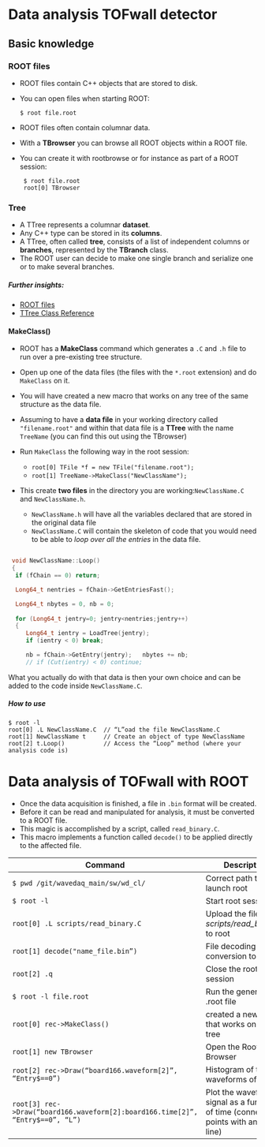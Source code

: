 # Data analysis TOFwall detector

## Basic knowledge

### ROOT files

- ROOT files contain C++ objects that are stored to disk.
- You can open files when starting ROOT:

  ```
  $ root file.root
  ```
  
- ROOT files often contain columnar data.
- With a **TBrowser** you can browse all ROOT objects within a ROOT file.
- You can create it with rootbrowse or for instance as part of a ROOT session:

  ```
   $ root file.root
   root[0] TBrowser
  ```
  
### Tree

- A TTree represents a columnar **dataset**.
- Any C++ type can be stored in its **columns**.
- A TTree, often called **tree**, consists of a list of independent columns or **branches**, represented by the **TBranch** class.
- The ROOT user can decide to make one single branch and serialize one or to make several branches.


##### Further insights:

- [ROOT files](https://root.cern/manual/root_files/)
- [TTree Class Reference](https://root.cern/doc/master/classTTree.html)


#### MakeClass()

- ROOT has a **MakeClass** command which generates a `.C` and `.h` file to run over a pre-existing tree structure.
- Open up one of the data files (the files with the `*.root` extension) and do `MakeClass` on it.
- You will have created a new macro that works on any tree of the same structure as the data file.
- Assuming to have a **data file** in your working directory called `"filename.root"` and within that data file is a **TTree** with the name `TreeName`
(you can find this out using the TBrowser)
- Run `MakeClass` the following way in the root session:
  - `root[0] TFile *f = new TFile("filename.root");`
  - `root[1] TreeName->MakeClass("NewClassName");`
  
- This create **two files** in the directory you are working:`NewClassName.C` and `NewClassName.h`.
  - `NewClassName.h` will have all the variables declared that are stored in the original data file
  - `NewClassName.C` will contain the skeleton of code that you would need to be able to *loop over all the entries* in the data file. 
  
 ```cpp
 
  void NewClassName::Loop()
  {
   if (fChain == 0) return;

   Long64_t nentries = fChain->GetEntriesFast();

   Long64_t nbytes = 0, nb = 0;
   
   for (Long64_t jentry=0; jentry<nentries;jentry++) 
   {
      Long64_t ientry = LoadTree(jentry);
      if (ientry < 0) break;

      nb = fChain->GetEntry(jentry);   nbytes += nb;
      // if (Cut(ientry) < 0) continue;
  ```
  
  What you actually do with that data is then your own choice and can be added to the code inside `NewClassName.C`.
 
    
  ##### How to use

  ```
  $ root -l
  root[0] .L NewClassName.C  // “L”oad the file NewClassName.C
  root[1] NewClassName t     // Create an object of type NewClassName
  root[2] t.Loop()           // Access the “Loop” method (where your analysis code is)
  ```

# Data analysis of TOFwall with ROOT

- Once the data acquisition is finished, a file in ```.bin``` format will be created.
- Before it can be read and manipulated for analysis, it must be converted to a ROOT file.
- This magic is accomplished by a script, called ```read_binary.C```.
- This macro implements a function called ```decode()``` to be applied directly to the affected file.

| Command | Description |
| --- | --- |
| `$ pwd /git/wavedaq_main/sw/wd_cl/`                                               | Correct path to launch root |
| `$ root -l`                                                                       | Start root session |
| `root[0] .L scripts/read_binary.C`                                                | Upload the file *scripts/read_binary.C* to root |
| `root[1] decode("name_file.bin”)`                                                 | File decoding and conversion to .root |
| `root[2] .q`                                                                      | Close the root session |
| `$ root -l file.root`                                                             | Run the generated .root file |
| `root[0] rec->MakeClass()`                                                        | created a new macro that works on any tree |
| `root[1] new TBrowser`                                                            | Open the Root Browser |
| `root[2] rec->Draw(“board166.waveform[2]”, “Entry$==0”)`                          | Histogram of the waveforms of ch2 |
| `root[3] rec->Draw(“board166.waveform[2]:board166.time[2]”, “Entry$==0”, “L”)`    | Plot the waveform signal as a function of time (connect the points with an "L" line) |



